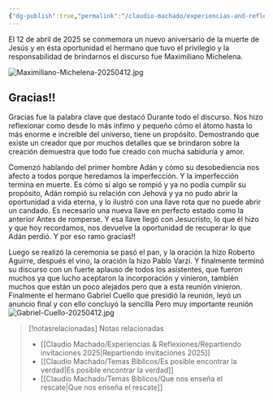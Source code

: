 ```yaml
---
{"dg-publish":true,"permalink":"/claudio-machado/experiencias-and-reflexiones/congregacion-solymar-memorial-2025/","title":"Memorial 2025 - Gracias"}
---
```


El 12 de abril de 2025 se conmemora un nuevo aniversario de la muerte de Jesús y en ésta oportunidad el hermano que tuvo el privilegio y la responsabilidad de brindarnos el discurso fue Maximiliano Michelena.

![Maximiliano-Michelena-20250412.jpg](/img/user/07%20-%20Personal/Im%C3%A1genes/Maximiliano-Michelena-20250412.jpg)

## Gracias!!

Gracias fue la palabra clave que destacó Durante todo el discurso. Nos hizo reflexionar como desde lo más ínfimo y pequeño cómo el átomo hasta lo más enorme e increíble del universo, tiene un propósito. Demostrando que existe un creador que por muchos detalles que se brindaron sobre la creación demuestra que todo fue creado con mucha sabiduría y amor.

Comenzó hablando del primer hombre Adán y cómo su desobediencia nos afecto a todos porque heredamos la imperfección. Y la imperfección termina en muerte. Es cómo si algo se rompió y ya no podía cumplir su propósito, Adán rompió su relación con Jehová y ya no pudo abrir la oportunidad a vida eterna, y lo ilustró con una llave rota que no puede abrir un candado.
Es necesario una nueva llave en perfecto estado como la anterior Antes de romperse. Y esa llave llegó con Jesucristo, lo que él hizo y que hoy recordamos, nos devuelve la oportunidad de recuperar lo que Adán perdió.
Y por eso ramo gracias!!

Luego se realizó la ceremonia se pasó el pan, y la oración la hizo Roberto Aguirre, después el vino, la oración la hizo Pablo Varzi. Y finalmente terminó su discurso con un fuerte aplauso de todos los asistentes, que fueron muchos ya que lucho aceptaron la incorporación y vinieron, también muchos que están un poco alejados pero que a esta reunión vinieron.
Finalmente el hermano Gabriel Cuello que presidió la reunión, leyó un anuncio final y con ello concluyó la sencilla Pero muy importante reunión 
![Gabriel-Cuello-20250412.jpg](/img/user/07%20-%20Personal/Im%C3%A1genes/Gabriel-Cuello-20250412.jpg)






> [!notasrelacionadas] Notas relacionadas
> - [[Claudio Machado/Experiencias & Reflexiones/Repartiendo invitaciones 2025\|Repartiendo invitaciones 2025]]
> - [[Claudio Machado/Temas Bíblicos/Es posible encontrar la verdad\|Es posible encontrar la verdad]]
> - [[Claudio Machado/Temas Bíblicos/Que nos enseña el rescate\|Que nos enseña el rescate]]

